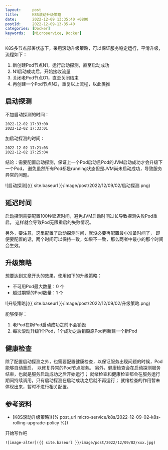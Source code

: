 ```yaml
---
layout:     post
title:      K8S滚动升级策略
date:       2022-12-09 13:35:40 +0800
postId:     2022-12-09-13-35-40
categories: [Docker]
keywords:   [Microservice, Docker]
---
```


K8S多节点部署状态下，采用滚动升级策略，可以保证服务稳定运行，平滑升级，流程如下：  
1) 新创建Pod节点N1，运行启动探测，直至启动成功  
2) N1启动成功后，开始接收流量  
3) 关闭老Pod节点O1，直至关闭结束  
4) 再创建一个Pod节点N2，重复以上流程，以此类推  

## 启动探测
不加启动探测的时间：
```
2022-12-02 17:33:00
2022-12-02 17:33:01
```

加启动探测的时间：
```
2022-12-02 17:21:03
2022-12-02 17:25:04
```

结论：需要配置启动探测，保证上一个Pod启动且Pod的JVM启动成功才会升级下一个Pod，
避免虽然所有Pod都是running状态但是JVM尚未启动成功，导致服务异常的问题。

![启动探测]({{ site.baseurl }}/image/post/2022/12/09/02/启动探测.png)

## 延迟时间
启动探测需要配置100秒延迟时间，避免JVM启动时间过长导致探测失败Pod重启，
这样就会导致Pod无限重启的失败情况。

另外，要注意，这里配置了启动探测时间，就没必要再配置最小准备时间了，
即便要配置的话，两个时间可以保持一致，如果不一致，那么两者中最小的那个时间会生效。

## 升级策略

想要达到文章开头的效果，使用如下的升级策略：
* 不可用Pod最大数量：0 个
* 超过期望的Pod数量：1 个

![升级策略]({{ site.baseurl }}/image/post/2022/12/09/02/升级策略.png)

能够使得：
1) 老Pod在新Pod启动成功之前不会销毁
2) 每次滚动升级1个Pod，1个成功之后销毁原Pod再新建一个新Pod

## 健康检查
除了配置启动探测之外，也需要配置健康检查，以保证服务出现问题的时候，Pod能够自动重启，
以修复异常的Pod节点服务。
另外，健康检查会在启动探测服务结束，也就是服务启动成功之后开始运行；
就绪检查和健康检查都会在服务运行期间持续调用，只有启动探测在启动成功之后就不再运行；
就绪检查的作用暂未体现出来，暂时不进行相关配置。

## 参考资料
* [K8S滚动升级策略]({% post_url micro-service/k8s/2022-12-09-02-k8s-rolling-upgrade-policy %})

开始写作吧
```
![image-alter]({{ site.baseurl }}/image/post/2022/12/09/02/xxx.jpg)
```
